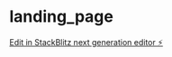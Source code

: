 # landing_page

[Edit in StackBlitz next generation editor ⚡️](https://stackblitz.com/~/github.com/4m1y4h/landing_page)